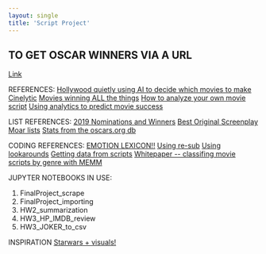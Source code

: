 ```yaml
---
layout: single
title: 'Script Project'
---
```


## TO GET OSCAR WINNERS VIA A URL
[Link](http://awardsdatabase.oscars.org/Search/GetResults?query=%7B%22AwardShowFrom%22:91,%22Sort%22:%223-Award%20Category-Chron%22,%22Search%22:%22Basic%22%7D)

REFERENCES:
[Hollywood quietly using AI to decide which movies to make](https://www.theverge.com/2019/5/28/18637135/hollywood-ai-film-decision-script-analysis-data-machine-learning)
[Cinelytic](https://www.cinelytic.com/?gclid=EAIaIQobChMIpLLO24LK5QIV6iCtBh0DjQsLEAAYAiAAEgIP1fD_BwE)
[Movies winning ALL the things](http://awardsdatabase.oscars.org/Help/Statistics?file=Gen-FilmsWinAll5Awards.pdf)
[How to analyze your own movie script](https://www.wescreenplay.com/blog/how-to-analyze-your-own-script/)
[Using analytics to predict movie success](https://storyfit.com/using-analytics-to-predict-movie-success/)

LIST REFERENCES:
[2019 Nominations and Winners](https://www.today.com/popculture/oscars-winners-2019-see-full-list-academy-award-winners-t149159)
[Best Original Screenplay](https://en.wikipedia.org/wiki/Academy_Award_for_Best_Original_Screenplay)
[Moar lists](https://en.wikipedia.org/wiki/List_of_Academy_Award-winning_films)
[Stats from the oscars.org db](http://awardsdatabase.oscars.org/Help/Statistics?file=indexStats.html)

CODING REFERENCES:
[EMOTION LEXICON!!](http://saifmohammad.com/WebPages/NRC-Emotion-Lexicon.htm)
[Using re-sub](https://docs.python.org/2/library/re.html#re.sub)
[Using lookarounds](https://stackoverflow.com/questions/29201904/re-sub-between-two-tags)
[Getting data from scripts](https://stackoverflow.com/questions/49860162/uncover-a-dialogue-of-a-movie-script-to-count-the-words-spoken-by-characters)
[Whitepaper -- classifing movie scripts by genre with MEMM](https://nlp.stanford.edu/courses/cs224n/2008/reports/06.pdf)

JUPYTER NOTEBOOKS IN USE:
1. FinalProject_scrape
2. FinalProject_importing
3. HW2_summarization
4. HW3_HP_IMDB_review
5. HW3_JOKER_to_csv

INSPIRATION
[Starwars + visuals!](https://www.kaggle.com/xvivancos/analyzing-star-wars-movie-scripts)
